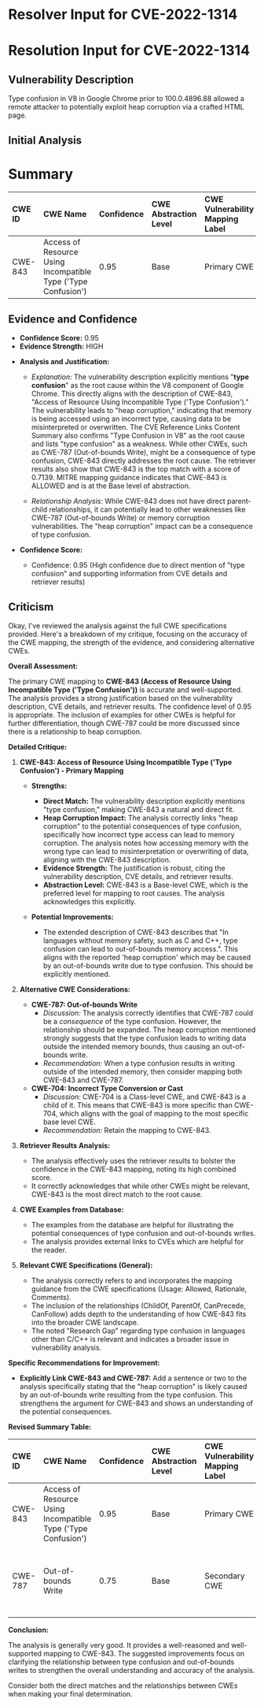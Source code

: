 # Resolver Input for CVE-2022-1314

# Resolution Input for CVE-2022-1314

## Vulnerability Description
Type confusion in V8 in Google Chrome prior to 100.0.4896.88 allowed a remote attacker to potentially exploit heap corruption via a crafted HTML page.

## Initial Analysis
# Summary
| CWE ID  | CWE Name                                                      | Confidence | CWE Abstraction Level | CWE Vulnerability Mapping Label | CWE-Vulnerability Mapping Notes |
| :-------- | :------------------------------------------------------------ | :--------- | :---------------------- | :------------------------------ | :------------------------------ |
| CWE-843 | Access of Resource Using Incompatible Type ('Type Confusion') | 0.95       | Base                    | Primary CWE                      | Allowed                       |

## Evidence and Confidence

*   **Confidence Score:** 0.95
*   **Evidence Strength:** HIGH

- **Analysis and Justification:**
  - *Explanation:* The vulnerability description explicitly mentions "**type confusion**" as the root cause within the V8 component of Google Chrome. This directly aligns with the description of CWE-843, "Access of Resource Using Incompatible Type ('Type Confusion')." The vulnerability leads to "heap corruption," indicating that memory is being accessed using an incorrect type, causing data to be misinterpreted or overwritten. The CVE Reference Links Content Summary also confirms "Type Confusion in V8" as the root cause and lists "type confusion" as a weakness. While other CWEs, such as CWE-787 (Out-of-bounds Write), might be a consequence of type confusion, CWE-843 directly addresses the root cause. The retriever results also show that CWE-843 is the top match with a score of 0.7139. MITRE mapping guidance indicates that CWE-843 is ALLOWED and is at the Base level of abstraction.

  - *Relationship Analysis:* While CWE-843 does not have direct parent-child relationships, it can potentially lead to other weaknesses like CWE-787 (Out-of-bounds Write) or memory corruption vulnerabilities. The "heap corruption" impact can be a consequence of type confusion.

- **Confidence Score:**
  - Confidence: 0.95 (High confidence due to direct mention of "type confusion" and supporting information from CVE details and retriever results)

## Criticism
Okay, I've reviewed the analysis against the full CWE specifications provided. Here's a breakdown of my critique, focusing on the accuracy of the CWE mapping, the strength of the evidence, and considering alternative CWEs.

**Overall Assessment:**

The primary CWE mapping to **CWE-843 (Access of Resource Using Incompatible Type ('Type Confusion'))** is accurate and well-supported. The analysis provides a strong justification based on the vulnerability description, CVE details, and retriever results. The confidence level of 0.95 is appropriate. The inclusion of examples for other CWEs is helpful for further differentiation, though CWE-787 could be more discussed since there is a relationship to heap corruption.

**Detailed Critique:**

1.  **CWE-843: Access of Resource Using Incompatible Type ('Type Confusion') - Primary Mapping**

    *   **Strengths:**

        *   **Direct Match:** The vulnerability description explicitly mentions "type confusion," making CWE-843 a natural and direct fit.
        *   **Heap Corruption Impact:** The analysis correctly links "heap corruption" to the potential consequences of type confusion, specifically how incorrect type access can lead to memory corruption. The analysis notes how accessing memory with the wrong type can lead to misinterpretation or overwriting of data, aligning with the CWE-843 description.
        *   **Evidence Strength:** The justification is robust, citing the vulnerability description, CVE details, and retriever results.
        *   **Abstraction Level:** CWE-843 is a Base-level CWE, which is the preferred level for mapping to root causes. The analysis acknowledges this explicitly.
    *   **Potential Improvements:**
        *   The extended description of CWE-843 describes that "In languages without memory safety, such as C and C++, type confusion can lead to out-of-bounds memory access.". This aligns with the reported 'heap corruption' which may be caused by an out-of-bounds write due to type confusion. This should be explicitly mentioned.

2.  **Alternative CWE Considerations:**

    *   **CWE-787: Out-of-bounds Write**
        *   *Discussion:* The analysis correctly identifies that CWE-787 could be a *consequence* of the type confusion. However, the relationship should be expanded. The heap corruption mentioned strongly suggests that the type confusion leads to writing data outside the intended memory bounds, thus causing an out-of-bounds write.
        *   *Recommendation:* When a type confusion results in writing outside of the intended memory, then consider mapping both CWE-843 and CWE-787.
    *   **CWE-704: Incorrect Type Conversion or Cast**
        *   *Discussion:* CWE-704 is a Class-level CWE, and CWE-843 is a child of it. This means that CWE-843 is more specific than CWE-704, which aligns with the goal of mapping to the most specific base level CWE.
        *   *Recommendation:* Retain the mapping to CWE-843.

3.  **Retriever Results Analysis:**

    *   The analysis effectively uses the retriever results to bolster the confidence in the CWE-843 mapping, noting its high combined score.
    *   It correctly acknowledges that while other CWEs might be relevant, CWE-843 is the most direct match to the root cause.

4.  **CWE Examples from Database:**

    *   The examples from the database are helpful for illustrating the potential consequences of type confusion and out-of-bounds writes.
    *   The analysis provides external links to CVEs which are helpful for the reader.

5.  **Relevant CWE Specifications (General):**

    *   The analysis correctly refers to and incorporates the mapping guidance from the CWE specifications (Usage: Allowed, Rationale, Comments).
    *   The inclusion of the relationships (ChildOf, ParentOf, CanPrecede, CanFollow) adds depth to the understanding of how CWE-843 fits into the broader CWE landscape.
    *   The noted "Research Gap" regarding type confusion in languages other than C/C++ is relevant and indicates a broader issue in vulnerability analysis.

**Specific Recommendations for Improvement:**

*   **Explicitly Link CWE-843 and CWE-787:** Add a sentence or two to the analysis specifically stating that the "heap corruption" is likely caused by an out-of-bounds write resulting from the type confusion. This strengthens the argument for CWE-843 and shows an understanding of the potential consequences.

**Revised Summary Table:**

| CWE ID  | CWE Name                                                      | Confidence | CWE Abstraction Level | CWE Vulnerability Mapping Label | CWE-Vulnerability Mapping Notes                                                                        |
| :-------- | :------------------------------------------------------------ | :--------- | :---------------------- | :------------------------------ | :----------------------------------------------------------------------------------------------------- |
| CWE-843 | Access of Resource Using Incompatible Type ('Type Confusion') | 0.95       | Base                    | Primary CWE                      | Allowed. Type confusion is the direct root cause.                                                                      |
| CWE-787 | Out-of-bounds Write | 0.75       | Base                    | Secondary CWE   | Resultant. Heap corruption likely caused by OOB write due to type confusion. |

**Conclusion:**

The analysis is generally very good. It provides a well-reasoned and well-supported mapping to CWE-843. The suggested improvements focus on clarifying the relationship between type confusion and out-of-bounds writes to strengthen the overall understanding and accuracy of the analysis.

Consider both the direct matches and the relationships between CWEs
when making your final determination.
        